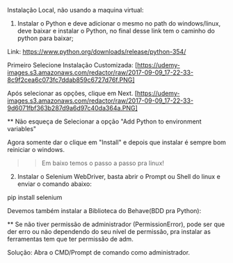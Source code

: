 Instalação Local, não usando a maquina virtual:

1. Instalar o Python e deve adicionar o mesmo no path do windows/linux, deve baixar e instalar o Python, no final desse link tem o caminho do python para baixar;

Link: https://www.python.org/downloads/release/python-354/

Primeiro Selecione Instalação Customizada:
[https://udemy-images.s3.amazonaws.com/redactor/raw/2017-09-09_17-22-33-8c9f2cea6c073fc7ddab859c6727d76f.PNG]

Após selecionar as opções, clique em Next.
[https://udemy-images.s3.amazonaws.com/redactor/raw/2017-09-09_17-22-33-9d6071fbf363b287d9a6d97c40da364a.PNG]

** Não esqueça de Selecionar a opção "Add Python to environment variables"

Agora somente dar o clique em "Install" e depois que instalar é sempre bom reiniciar o windows.

>> Em baixo temos o passo a passo pra linux!

2. Instalar o Selenium WebDriver, basta abrir o Prompt ou Shell do linux e enviar o comando abaixo:

 pip install selenium



Devemos também instalar a Biblioteca do Behave(BDD pra Python):




** Se não tiver permissão de administrador (PermissionError), pode ser que der erro ou não dependendo do seu nível de permissão, pra instalar as ferramentas tem que ter permissão de adm.

Solução: Abra o CMD/Prompt de comando como administrador.
